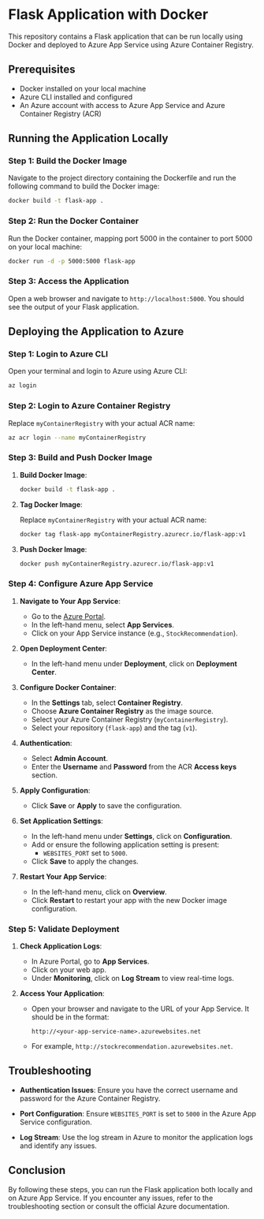 
# Flask Application with Docker

This repository contains a Flask application that can be run locally using Docker and deployed to Azure App Service using Azure Container Registry.

## Prerequisites

- Docker installed on your local machine
- Azure CLI installed and configured
- An Azure account with access to Azure App Service and Azure Container Registry (ACR)

## Running the Application Locally

### Step 1: Build the Docker Image

Navigate to the project directory containing the Dockerfile and run the following command to build the Docker image:

```sh
docker build -t flask-app .
```

### Step 2: Run the Docker Container

Run the Docker container, mapping port 5000 in the container to port 5000 on your local machine:

```sh
docker run -d -p 5000:5000 flask-app
```

### Step 3: Access the Application

Open a web browser and navigate to `http://localhost:5000`. You should see the output of your Flask application.

## Deploying the Application to Azure

### Step 1: Login to Azure CLI

Open your terminal and login to Azure using Azure CLI:

```sh
az login
```

### Step 2: Login to Azure Container Registry

Replace `myContainerRegistry` with your actual ACR name:

```sh
az acr login --name myContainerRegistry
```

### Step 3: Build and Push Docker Image

1. **Build Docker Image**:

   ```sh
   docker build -t flask-app .
   ```

2. **Tag Docker Image**:

   Replace `myContainerRegistry` with your actual ACR name:

   ```sh
   docker tag flask-app myContainerRegistry.azurecr.io/flask-app:v1
   ```

3. **Push Docker Image**:

   ```sh
   docker push myContainerRegistry.azurecr.io/flask-app:v1
   ```

### Step 4: Configure Azure App Service

1. **Navigate to Your App Service**:
   - Go to the [Azure Portal](https://portal.azure.com/).
   - In the left-hand menu, select **App Services**.
   - Click on your App Service instance (e.g., `StockRecommendation`).

2. **Open Deployment Center**:
   - In the left-hand menu under **Deployment**, click on **Deployment Center**.

3. **Configure Docker Container**:
   - In the **Settings** tab, select **Container Registry**.
   - Choose **Azure Container Registry** as the image source.
   - Select your Azure Container Registry (`myContainerRegistry`).
   - Select your repository (`flask-app`) and the tag (`v1`).

4. **Authentication**:
   - Select **Admin Account**.
   - Enter the **Username** and **Password** from the ACR **Access keys** section.

5. **Apply Configuration**:
   - Click **Save** or **Apply** to save the configuration.

6. **Set Application Settings**:
   - In the left-hand menu under **Settings**, click on **Configuration**.
   - Add or ensure the following application setting is present:
     - `WEBSITES_PORT` set to `5000`.
   - Click **Save** to apply the changes.

7. **Restart Your App Service**:
   - In the left-hand menu, click on **Overview**.
   - Click **Restart** to restart your app with the new Docker image configuration.

### Step 5: Validate Deployment

1. **Check Application Logs**:
   - In Azure Portal, go to **App Services**.
   - Click on your web app.
   - Under **Monitoring**, click on **Log Stream** to view real-time logs.

2. **Access Your Application**:
   - Open your browser and navigate to the URL of your App Service. It should be in the format:
     ```
     http://<your-app-service-name>.azurewebsites.net
     ```
   - For example, `http://stockrecommendation.azurewebsites.net`.

## Troubleshooting

- **Authentication Issues**:
  Ensure you have the correct username and password for the Azure Container Registry.
  
- **Port Configuration**:
  Ensure `WEBSITES_PORT` is set to `5000` in the Azure App Service configuration.

- **Log Stream**:
  Use the log stream in Azure to monitor the application logs and identify any issues.

## Conclusion

By following these steps, you can run the Flask application both locally and on Azure App Service. If you encounter any issues, refer to the troubleshooting section or consult the official Azure documentation.
